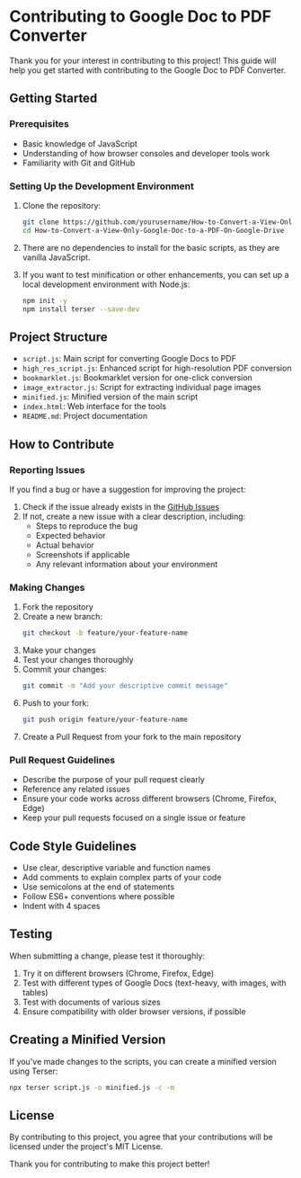 # Contributing to Google Doc to PDF Converter

Thank you for your interest in contributing to this project! This guide will help you get started with contributing to the Google Doc to PDF Converter.

## Getting Started

### Prerequisites

- Basic knowledge of JavaScript
- Understanding of how browser consoles and developer tools work
- Familiarity with Git and GitHub

### Setting Up the Development Environment

1. Clone the repository:
   ```bash
   git clone https://github.com/yourusername/How-to-Convert-a-View-Only-Google-Doc-to-a-PDF-On-Google-Drive.git
   cd How-to-Convert-a-View-Only-Google-Doc-to-a-PDF-On-Google-Drive
   ```

2. There are no dependencies to install for the basic scripts, as they are vanilla JavaScript.

3. If you want to test minification or other enhancements, you can set up a local development environment with Node.js:
   ```bash
   npm init -y
   npm install terser --save-dev
   ```

## Project Structure

- `script.js`: Main script for converting Google Docs to PDF
- `high_res_script.js`: Enhanced script for high-resolution PDF conversion
- `bookmarklet.js`: Bookmarklet version for one-click conversion
- `image_extractor.js`: Script for extracting individual page images
- `minified.js`: Minified version of the main script
- `index.html`: Web interface for the tools
- `README.md`: Project documentation

## How to Contribute

### Reporting Issues

If you find a bug or have a suggestion for improving the project:

1. Check if the issue already exists in the [GitHub Issues](https://github.com/yourusername/How-to-Convert-a-View-Only-Google-Doc-to-a-PDF-On-Google-Drive/issues)
2. If not, create a new issue with a clear description, including:
   - Steps to reproduce the bug
   - Expected behavior
   - Actual behavior
   - Screenshots if applicable
   - Any relevant information about your environment

### Making Changes

1. Fork the repository
2. Create a new branch:
   ```bash
   git checkout -b feature/your-feature-name
   ```
3. Make your changes
4. Test your changes thoroughly
5. Commit your changes:
   ```bash
   git commit -m "Add your descriptive commit message"
   ```
6. Push to your fork:
   ```bash
   git push origin feature/your-feature-name
   ```
7. Create a Pull Request from your fork to the main repository

### Pull Request Guidelines

- Describe the purpose of your pull request clearly
- Reference any related issues
- Ensure your code works across different browsers (Chrome, Firefox, Edge)
- Keep your pull requests focused on a single issue or feature

## Code Style Guidelines

- Use clear, descriptive variable and function names
- Add comments to explain complex parts of your code
- Use semicolons at the end of statements
- Follow ES6+ conventions where possible
- Indent with 4 spaces

## Testing

When submitting a change, please test it thoroughly:

1. Try it on different browsers (Chrome, Firefox, Edge)
2. Test with different types of Google Docs (text-heavy, with images, with tables)
3. Test with documents of various sizes
4. Ensure compatibility with older browser versions, if possible

## Creating a Minified Version

If you've made changes to the scripts, you can create a minified version using Terser:

```bash
npx terser script.js -o minified.js -c -m
```

## License

By contributing to this project, you agree that your contributions will be licensed under the project's MIT License.

Thank you for contributing to make this project better! 